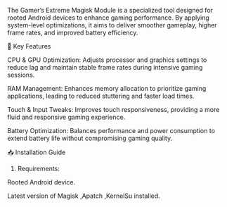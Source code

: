 The Gamer’s Extreme Magisk Module is a specialized tool designed for rooted Android devices to enhance gaming performance.  By applying system-level optimizations, it aims to deliver smoother gameplay, higher frame rates, and improved battery efficiency. 

🔧 Key Features

CPU & GPU Optimization: Adjusts processor and graphics settings to reduce lag and maintain stable frame rates during intensive gaming sessions. 

RAM Management: Enhances memory allocation to prioritize gaming applications, leading to reduced stuttering and faster load times. 

Touch & Input Tweaks: Improves touch responsiveness, providing a more fluid and responsive gaming experience. 

Battery Optimization: Balances performance and power consumption to extend battery life without compromising gaming quality. 


📥 Installation Guide

1. Requirements:

Rooted Android device.

Latest version of Magisk ,Apatch ,KernelSu installed. 
